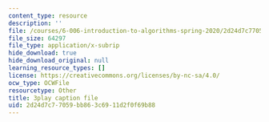 ```yaml
---
content_type: resource
description: ''
file: /courses/6-006-introduction-to-algorithms-spring-2020/2d24d7c77059bb863c6911d2f0f69b88_NSHizBK9JD8.srt
file_size: 64297
file_type: application/x-subrip
hide_download: true
hide_download_original: null
learning_resource_types: []
license: https://creativecommons.org/licenses/by-nc-sa/4.0/
ocw_type: OCWFile
resourcetype: Other
title: 3play caption file
uid: 2d24d7c7-7059-bb86-3c69-11d2f0f69b88
---
```

